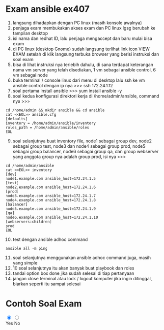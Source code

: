 # Exam ansible ex407

1. langsung dihadapkan dengan PC linux (masih konsole awalnya)
2. penjaga exam membukakan akses exam dan PC linux lgsg berubah ke tampilan desktop
3. isi nama dan redhat ID, lalu penjaga mengaccept dan baru mulai bisa exam
4. di PC linux (desktop Gnome) sudah langsung terlihat link icon VIEW EXAM setelah di klik langsung terbuka browser yang berisi instruksi dan soal exam
5. bisa di lihat instruksi nya terlebih dahulu, di sana terdapat keterangan nama vm server yang telah disediakan, 1 vm sebagai ansible control, 6 vm sebagai node
6. buka terminal / console linux dari menu di desktop lalu ssh ke vm ansible control dengan ip nya >>> ssh 172.24.1.12
7. soal pertama install ansible >>> yum install ansible -y
8. soal kedua konfigurasi direktori kerja di /home/admin/ansible, command nya >>>
```
cd /home/admin && mkdir ansible && cd ansible
cat <<EOL>> ansible.cfg
[defaults]
inventory = /home/admin/ansible/inventory
roles_path = /home/admin/ansible/roles
EOL
```
9. soal selanjutnya buat inventory file, node1 sebagai group dev, node2 sebagai group test, node3 dan node4 sebagai group prod, node5 sebagai group balancer, node6 sebagai group qa, dan group webserver yang anggota group nya adalah group prod, isi nya >>>
```
cd /home/admin/ansible
cat <<EOL>> inventory
[dev]
node1.example.com ansible_host=172.24.1.5
[test]
node2.example.com ansible_host=172.24.1.6
[prod]
node3.example.com ansible_host=172.24.1.7
node4.example.com ansible_host=172.24.1.8
[balancer]
node5.example.com ansible_host=172.24.1.9
[qa]
node6.example.com ansible_host=172.24.1.10
[webservers:children]
prod
EOL
```
10. test dengan ansible adhoc command
```
ansible all -m ping
```
11. soal selanjutnya menggunakan ansible adhoc command juga, masih yang simple
12. 10 soal selanjutnya itu akan banyak buat playbook dan roles
13. tandai option box done jika sudah selesai di tiap pertanyaan
14. jangan close terminal atau lock / logout komputer jika ingin ditinggal, biarkan seperti itu sampai selesai

# Contoh Soal Exam

<form action="">
  <input type="radio" name="rdo" id="yes" checked />
  <input type="radio" name="rdo" id="no"/>
  <div class="switch">
    <label for="yes">Yes</label>
    <label for="no">No</label>
    <span></span>
  </div>
</form>
